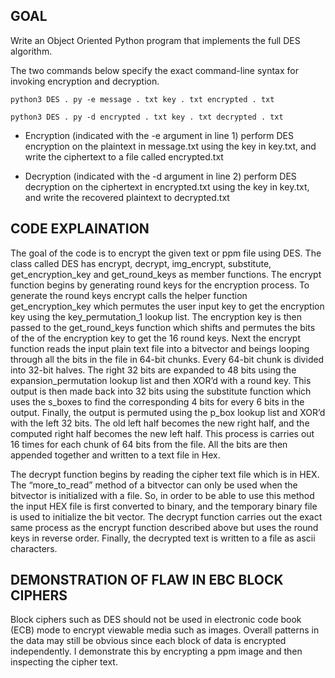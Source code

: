 ## GOAL
Write an Object Oriented Python program that implements the full DES algorithm.

The two commands below specify the exact command-line syntax for invoking encryption and decryption.

`python3 DES . py -e message . txt key . txt encrypted . txt`

`python3 DES . py -d encrypted . txt key . txt decrypted . txt`

- Encryption (indicated with the -e argument in line 1)
  perform DES encryption on the plaintext in message.txt using the key in key.txt, and write the ciphertext to a file called encrypted.txt

- Decryption (indicated with the -d argument in line 2)
  perform DES decryption on the ciphertext in encrypted.txt using the key in key.txt, and write the recovered plaintext to decrypted.txt

## CODE EXPLAINATION

The goal of the code is to encrypt the given text or ppm file using DES. The class called DES has encrypt, decrypt, img_encrypt, substitute, get_encryption_key and get_round_keys as member functions. The encrypt function begins by generating round keys for the encryption process. To generate the round keys encrypt calls the helper function get_encryption_key which permutes the user input key to get the encryption key using the key_permutation_1 lookup list. The encryption key is then passed to the get_round_keys function which shifts and permutes the bits of the of the encryption key to get the 16 round keys. Next the encrypt function reads the input plain text file into a bitvector and beings looping through all the bits in the file in 64-bit chunks. Every 64-bit chunk is divided into 32-bit halves. The right 32 bits are expanded to 48 bits using the expansion_permutation lookup list and then XOR’d with a round key. This output is then made back into 32 bits using the substitute function which uses the s_boxes to find the corresponding 4 bits for every 6 bits in the output. Finally, the output is permuted using the p_box lookup list and XOR’d with the left 32 bits. The old left half becomes the new right half, and the computed right half becomes the new left half. This process is carries out 16 times for each chunk of 64 bits from the file. All the bits are then appended together and written to a text file in Hex.

The decrypt function begins by reading the cipher text file which is in HEX. The “more_to_read” method of a bitvector can only be used when the bitvector is initialized with a file. So, in order to be able to use this method the input HEX file is first converted to binary, and the temporary binary file is used to initialize the bit vector. The decrypt function carries out the exact same process as the encrypt function described above but uses the round keys in reverse order. Finally, the decrypted text is written to a file as ascii characters.

## DEMONSTRATION OF FLAW IN EBC BLOCK CIPHERS

Block ciphers such as DES should not be used in electronic code book (ECB) mode to encrypt viewable media such as images. Overall patterns in the data may still be obvious since each block of data is encrypted independently. I demonstrate this by encrypting a ppm image and then inspecting the cipher text.

